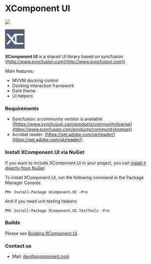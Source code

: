 # XComponent UI

[![](http://slack.xcomponent.com/badge.svg)](http://slack.xcomponent.com/)

![XC logo](documentation/icons/logo_normal.png)

**XComponent UI** is a shared UI library based on syncfusion ([http://www.syncfusion.com](http://www.syncfusion.com))

Main features:

* MVVM docking control
* Docking interaction framework 
* Dark theme
* UI helpers

### Requirements

* Syncfusion: a community version is available ([https://www.syncfusion.com/products/communitylicense](https://www.syncfusion.com/products/communitylicense))
* Acrobat reader: [https://get.adobe.com/uk/reader/](https://get.adobe.com/uk/reader/)

### Install XComponent.UI via NuGet

If you want to include XComponent.UI in your project, you can [install it directly from NuGet](https://www.nuget.org/packages/XComponent.UI)

To install XComponent.UI, run the following command in the Package Manager Console

```
PM> Install-Package XComponent.UI -Pre
```

And if you need unit testing helpers:

```
PM> Install-Package XComponent.UI.TestTools -Pre
```
### Builds

Please see [Building XComponent UI](documentation/build.md).

### Contact us

* Mail: dev@xcomponent.com
